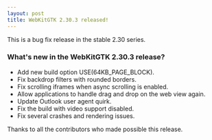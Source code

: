 ```yaml
---
layout: post
title: WebKitGTK 2.30.3 released!
---
```


This is a bug fix release in the stable 2.30 series.

### What's new in the WebKitGTK 2.30.3 release?

 - Add new build option USE(64KB_PAGE_BLOCK).
 - Fix backdrop filters with rounded borders.
 - Fix scrolling iframes when async scrolling is enabled.
 - Allow applications to handle drag and drop on the web view again.
 - Update Outlook user agent quirk.
 - Fix the build with video support disabled.
 - Fix several crashes and rendering issues.

Thanks to all the contributors who made possible this release.